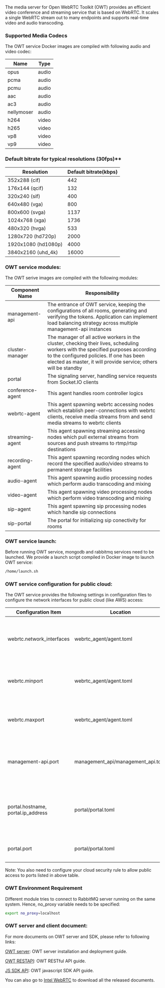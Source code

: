 The media server for Open WebRTC Toolkit (OWT) provides an efficient video conference and streaming service that is based on WebRTC. It scales a single WebRTC stream out to many endpoints and supports real-time video and audio transcoding. 

### Supported Media Codecs

The OWT service Docker images are compiled with following audio and video codec:

Name|Type
-----|-----
opus | audio
pcma | audio
pcmu | audio
aac | audio
ac3 | audio
nellymoser | audio
h264 | video
h265 | video
vp8 | video
vp9 | video

### Default bitrate for typical resolutions (30fps)**
|Resolution|Default bitrate(kbps)|
|------|------|
|352x288 (cif)|442|
|176x144 (qcif)|132|
|320x240 (sif)|400|
|640x480 (vga)|800|
|800x600 (svga)|1137|
|1024x768 (xga)|1736|
|480x320 (hvga)|533|
|1280x720 (hd720p)|2000|
|1920x1080 (hd1080p)|4000|
|3840x2160 (uhd_4k)|16000|

### OWT service modules:

The OWT serive images are compiled with the following modules:

|Component Name|Responsibility
--------|--------
management-api|The entrance of OWT service, keeping the configurations of all rooms, generating and verifying the tokens. Application can implement load balancing strategy across multiple management-api instances
cluster-manager|The manager of all active workers in the cluster, checking their lives, scheduling workers with the specified purposes according to the configured policies. If one has been elected as master, it will provide service; others will be standby
portal|The signaling server, handling service requests from Socket.IO clients
conference-agent|This agent handles room controller logics
webrtc-agent|This agent spawning webrtc accessing nodes which establish peer-connections with webrtc clients, receive media streams from and send media streams to webrtc clients
streaming-agent|This agent spawning streaming accessing nodes which pull external streams from sources and push streams to rtmp/rtsp destinations
recording-agent|This agent spawning recording nodes which record the specified audio/video streams to permanent storage facilities
audio-agent|This agent spawning audio processing nodes which perform audio transcoding and mixing
video-agent|This agent spawning video processing nodes which perform video transcoding and mixing
sip-agent|This agent spawning sip processing nodes which handle sip connections
sip-portal|The portal for initializing sip conectivity for rooms

### OWT service launch:

Before running OWT service, mongodb and rabbitmq services need to be launched. We provide a launch script compiled in Docker image to launch OWT service:

```bash
/home/launch.sh
```
### OWT service configuration for public cloud:

The OWT service provides the following settings in configuration files to configure the network interfaces for public cloud (like AWS) access:

|Configuration Item|Location|Usage|
|------|------|------|
|webrtc.network_interfaces | webrtc_agent/agent.toml | The network interfaces of webrtc-agent that clients in public network can connect to|
|webrtc.minport | webrtc_agent/agent.toml | The webrtc port range lowerbound for clients to connect through UDP|
|webrtc.maxport | webrtc_agent/agent.toml | The webrtc port range upperbound for clients to connect through UDP|
|management-api.port | management_api/management_api.toml | The port of management-api should be accessible in public network through TCP|
|portal.hostname, portal.ip_address | portal/portal.toml | The hostname and IP address of portal for public access; hostname first if it is not empty.|
|portal.port | portal/portal.toml | The port of portal for public access through TCP|

Note: You also need to configure your cloud security rule to allow public access to ports listed in above table.

### OWT Environment Requirement

Different module tries to connect to RabbitMQ server running on the same system. Hence, no_proxy variable needs to be specified:

```bash
export no_proxy=localhost
```
### OWT server and client document:

For more documents on OWT server and SDK, please refer to following links:

[OWT server](https://github.com/open-webrtc-toolkit/owt-server/blob/4.3.x/doc/servermd/Server.md): OWT server installation and deployment guide.

[OWT RESTAPI](https://github.com/open-webrtc-toolkit/owt-server/blob/4.3.x/doc/servermd/RESTAPI.md): OWT RESTful API guide.

[JS SDK API](https://github.com/open-webrtc-toolkit/owt-client-javascript/tree/4.3.x/docs): OWT javascript SDK API guide.

You can also go to [Intel WebRTC](https://software.intel.com/content/www/us/en/develop/tools/webrtc-sdk.html#developer-guides-references) to download all the released documents.
